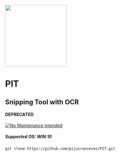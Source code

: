 <img src="https://github.com/pijusrancevas/SnippingToolOCR/blob/30531a09167e5e2fa607531a410a2aba5079633f/LOGO.png" width="200px" height="auto"/>


# PIT
## Snipping Tool with OCR
#### DEPRECATED
[![No Maintenance Intended](http://unmaintained.tech/badge.svg)](http://unmaintained.tech/)



##### Supported OS: WIN 10

```
git clone https://github.com/pijusrancevas/PIT.git
```

